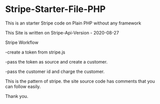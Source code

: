 # Stripe-Starter-File-PHP
This is an starter Stripe code on Plain PHP without any framework


This Site is written on Stripe-Api-Version - 2020-08-27


Stripe Workflow

-create a token from stripe.js

-pass the token as source and create a customer.

-pass the customer id and charge the customer.

This is the pattern of stripe.
the site source code has comments that you can follow easily.

Thank you.
